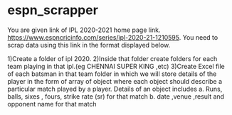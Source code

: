# espn_scrapper
You are given link of IPL 2020-2021 home page link. https://www.espncricinfo.com/series/ipl-2020-21-1210595.
You need to scrap data using this link in the format displayed below.

1)Create a folder of ipl 2020.
2)Inside that folder create folders for each team playing in that ipl.(eg CHENNAI SUPER KING ,etc)
3)Create Excel file of each batsman in that team folder in which we will store details of the player in the form of array of object
where each object should describe a particular match played by a player. Details of an object includes a. Runs, balls, sixes , fours, strike rate (sr) 
for that match b. date ,venue ,result and opponent name for that match

